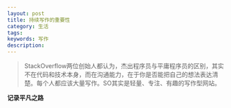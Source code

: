 ```yaml
---
layout: post
title: 持续写作的重要性
category: 生活
tags: 
keywords: 写作
description: 
---
```



> StackOverflow两位创始人都认为，杰出程序员与平庸程序员的区别，其实不在代码和技术本身，而在沟通能力，在于你是否能把自己的想法表达清楚。每个人都应该大量写作。SO其实是轻量、专注、有趣的写作型网站。


__记录平凡之路__


